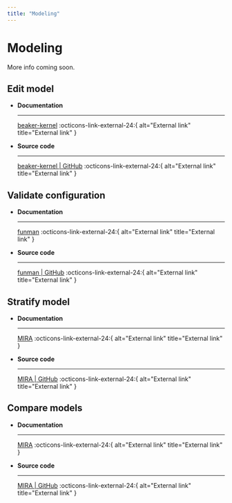 ```yaml
---
title: "Modeling"
---
```


# Modeling

More info coming soon.

## Edit model

<div class="grid cards" markdown>

-   __Documentation__

    ---

    [beaker-kernel](https://github.com/DARPA-ASKEM/beaker-kernel/blob/main/docs/contexts_mira_model_edit.md) :octicons-link-external-24:{ alt="External link" title="External link" }

-   __Source code__

    ---

    [beaker-kernel | GitHub](https://github.com/DARPA-ASKEM/beaker-kernel/tree/main) :octicons-link-external-24:{ alt="External link" title="External link" }
</div>

## Validate configuration

<div class="grid cards" markdown>

-   __Documentation__

    ---

    [funman](https://github.com/siftech/funman/blob/main/README.md) :octicons-link-external-24:{ alt="External link" title="External link" }

-   __Source code__

    ---

    [funman | GitHub](https://github.com/siftech/funman) :octicons-link-external-24:{ alt="External link" title="External link" }
</div>

## Stratify model

<div class="grid cards" markdown>

-   __Documentation__

    ---

    [MIRA](https://github.com/gyorilab/mira/blob/main/notebooks/viz_strat_petri.ipynb) :octicons-link-external-24:{ alt="External link" title="External link" }

-   __Source code__

    ---

    [MIRA | GitHub](https://github.com/gyorilab/mira/tree/main) :octicons-link-external-24:{ alt="External link" title="External link" }
</div>

## Compare models

<div class="grid cards" markdown>

-   __Documentation__

    ---

    [MIRA](https://github.com/gyorilab/mira/blob/7314765ab409ddc9647269ad2381055f1cd67706/notebooks/hackathon_2023.10/dkg_grounding_model_comparison.ipynb#L307) :octicons-link-external-24:{ alt="External link" title="External link" }

-   __Source code__

    ---

    [MIRA | GitHub](https://github.com/gyorilab/mira/tree/main) :octicons-link-external-24:{ alt="External link" title="External link" }
</div>